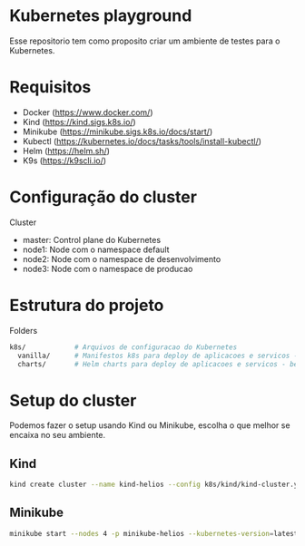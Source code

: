 # Kubernetes playground

Esse repositorio tem como proposito criar um ambiente de testes para o Kubernetes. 

# Requisitos

- Docker (https://www.docker.com/)
- Kind (https://kind.sigs.k8s.io/)
- Minikube (https://minikube.sigs.k8s.io/docs/start/)
- Kubectl (https://kubernetes.io/docs/tasks/tools/install-kubectl/)
- Helm (https://helm.sh/)
- K9s (https://k9scli.io/)

# Configuração do cluster

Cluster
- master: Control plane do Kubernetes
- node1: Node com o namespace default
- node2: Node com o namespace de desenvolvimento
- node3: Node com o namespace de producao

# Estrutura do projeto

Folders
```bash
k8s/            # Arquivos de configuracao do Kubernetes
  vanilla/      # Manifestos k8s para deploy de aplicacoes e servicos - vanilla k8s way
  charts/       # Helm charts para deploy de aplicacoes e servicos - best way
```
# Setup do cluster

Podemos fazer o setup usando Kind ou Minikube, escolha o que melhor se encaixa no seu ambiente.

## Kind

```bash
kind create cluster --name kind-helios --config k8s/kind/kind-cluster.yaml
```

## Minikube

```bash
minikube start --nodes 4 -p minikube-helios --kubernetes-version=latest --cpus 2 --memory 2048 --disk-size 20g
```

